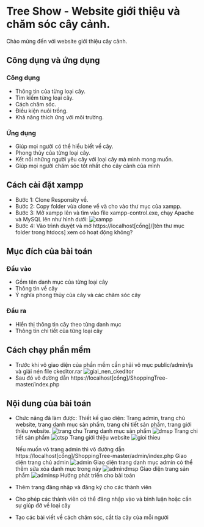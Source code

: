 # Tree Show - Website giới thiệu và chăm sóc cây cảnh.
Chào mừng đến với website giới thiệu cây cảnh.
## Công dụng và ứng dụng
### Công dụng
* Thông tin của từng loại cây.
* Tìm kiếm từng loại cây.
* Cách chăm sóc.
* Điều kiện nuôi trồng.
* Khả năng thích ứng với môi trường.
### Ứng dụng
* Giúp mọi người có thể hiểu biết về cây.
* Phong thủy của từng loại cây.
* Kết nối những người yêu cây với loại cây mà mình mong muốn.
* Giúp mọi người chăm sóc tốt nhất cho cây cảnh của mình
## Cách cài đặt xampp
* Bước 1: Clone Responsity về.
* Bước 2: Copy folder vừa clone về và cho vào thư mục của xampp.
* Bước 3: Mở xampp lên và tìm vào file xampp-control.exe, chạy Apache và MySQL lên như hình dưới:
![xampp](https://user-images.githubusercontent.com/37401313/70908102-ff34d300-203c-11ea-8124-9747b060b267.PNG)
* Bước 4: Vào trình duyệt và mở https://localhost[cổng]/[tên thư mục folder trong htdocs] xem có hoạt động không?
## Mục đích của bài toán
### Đầu vào
* Gồm tên danh mục của từng loại cây
* Thông tin về cây
* Ý nghĩa phong thủy của cây và các chăm sóc cây
### Đầu ra
* Hiển thị thông tin cây theo từng danh mục
* Thông tin chi tiết của từng loại cây
## Cách chạy phần mềm
* Trước khi vô giao diện của phần mềm cần phải vô mục public/admin/js và giải nén file ckeditor.rar
![giai_nen_ckeditor](https://user-images.githubusercontent.com/37401313/71795088-0ddc3c00-3077-11ea-8200-6274c9b227cc.PNG)
* Sau đó vô đường dẫn https://localhost[cổng]/ShoppingTree-master/index.php
## Nội dung của bài toán
* Chức năng đã làm được:
  Thiết kế giao diện: Trang admin, trang chủ website, trang danh mục sản phẩm, trang chi tiết sản phẩm, trang giới thiêu website.
![trang chu](https://user-images.githubusercontent.com/37401313/71811811-32044100-30a8-11ea-83fd-990236857f33.PNG)
  Trang danh mục sản phẩm
![dmsp](https://user-images.githubusercontent.com/37401313/71811835-40525d00-30a8-11ea-8235-bf45cfb9fc93.PNG)
  Trang chi tiết sản phẩm
![ctsp](https://user-images.githubusercontent.com/37401313/71811826-3d576c80-30a8-11ea-8f51-e744378a7fc8.PNG)
  Trang giới thiệu website
![gioi thieu](https://user-images.githubusercontent.com/37401313/71811820-3892b880-30a8-11ea-9ac0-d426c77718aa.PNG)
  
  Nếu muốn vô trang admin thì vô đường dẫn https://localhost[cổng]/ShoppingTree-master/admin/index.php
  Giao diện trang chủ admin
![admin](https://user-images.githubusercontent.com/37401313/71812014-b48d0080-30a8-11ea-810a-f25af7db86d6.PNG)
  Giao diện trang danh mục admin có thể thêm sửa xóa danh mục trong này
![admindmsp](https://user-images.githubusercontent.com/37401313/71812025-b8b91e00-30a8-11ea-8bae-75858630b512.PNG)
  Giao diện trang sản phẩm 
 ![adminsp](https://user-images.githubusercontent.com/37401313/71812028-bbb40e80-30a8-11ea-8247-003d2632e435.PNG)
  Hướng phát triển cho bài toán
 * Thêm trang đăng nhập và đăng ký cho các thành viên
 * Cho phép các thành viên có thể đăng nhập vào và binh luận hoặc cần sự giúp đỡ về loại cây
 * Tạo các bài viết về cách chăm sóc, cắt tỉa cây của mỗi người

  




